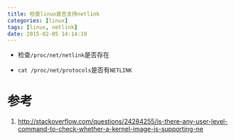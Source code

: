```yaml
---
title: 检查linux是否支持netlink
categories: [linux]
tags: [linux, netlink]
date: 2015-02-05 14:14:19
---
```


-   检查`/proc/net/netlink`是否存在

-   `cat /proc/net/protocols`是否有`NETLINK`

# 参考

1.  <http://stackoverflow.com/questions/24284255/is-there-any-user-level-command-to-check-whether-a-kernel-image-is-supporting-ne>
